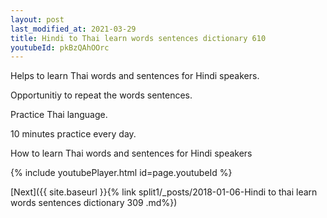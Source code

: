 ```yaml
---
layout: post
last_modified_at: 2021-03-29
title: Hindi to Thai learn words sentences dictionary 610 
youtubeId: pkBzQAhOOrc
---
```

 
 
Helps to learn Thai words and sentences for Hindi speakers.

Opportunitiy to repeat the words sentences. 

Practice Thai language. 
 
10 minutes practice every day. 
 
How to learn Thai words and sentences for Hindi speakers 
 
{% include youtubePlayer.html id=page.youtubeId %}
 
 
[Next]({{ site.baseurl }}{% link  split1/_posts/2018-01-06-Hindi to thai learn words sentences dictionary 309 .md%})
 
